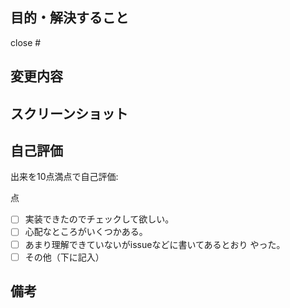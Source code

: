 

## 目的・解決すること

<!-- 
 issueの対応の場合は #の後にissue番号をつけて close #1234 のようになるようにしてください。 
-->

close #

## 変更内容

<!-- 
 変更した点を簡潔に記入してください
-->

## スクリーンショット

<!-- 
 見た目の変更がない場合は省略可 
-->

## 自己評価

出来を10点満点で自己評価:

点

<!-- 該当箇所の -[ ] を - [x] にしてください。（チェックがつきます） -->

- [ ] 実装できたのでチェックして欲しい。
- [ ] 心配なところがいくつかある。
- [ ] あまり理解できていないがissueなどに書いてあるとおり やった。
- [ ] その他（下に記入）

## 備考
